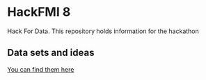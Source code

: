 # HackFMI 8

Hack For Data. This repository holds information for the hackathon

## Data sets and ideas

[You can find them here](data_sets.md)
